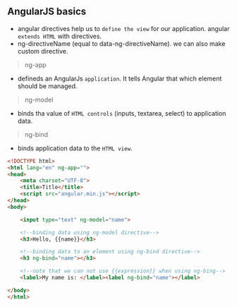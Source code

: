 ## AngularJS basics

* angular directives help us to `define the view` for our application. angular `extends HTML` with directives.
* ng-directiveName (equal to data-ng-directiveName). we can also make custom directive.

> ng-app

* defineds an AngularJs `application`. It tells Angular that which element should be managed.

> ng-model

* binds tha value of `HTML controls` (inputs, textarea, select) to application data.

> ng-bind

* binds application data to the `HTML view`.

```html
<!DOCTYPE html>
<html lang="en" ng-app="">
<head>
    <meta charset="UTF-8">
    <title>Title</title>
    <script src="angular.min.js"></script>
</head>
<body>

    <input type="text" ng-model="name">

    <!--binding data using ng-model directive-->
    <h3>Hello, {{name}}</h3>

    <!--binding data to an element using ng-bind directive-->
    <h3 ng-bind="name"></h3>

    <!--note that we can not use {{expression}} when using ng-bing-->
    <label>My name is: </label><label ng-bind="name"></label>

</body>
</html>
```